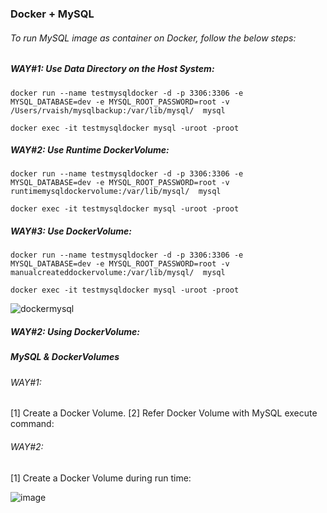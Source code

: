 ### Docker + MySQL

###### To run MySQL image as container on Docker, follow the below steps:

##### WAY#1: Use Data Directory on the Host System:
```
docker run --name testmysqldocker -d -p 3306:3306 -e MYSQL_DATABASE=dev -e MYSQL_ROOT_PASSWORD=root -v /Users/rvaish/mysqlbackup:/var/lib/mysql/  mysql

docker exec -it testmysqldocker mysql -uroot -proot
```

##### WAY#2: Use Runtime DockerVolume:
```
docker run --name testmysqldocker -d -p 3306:3306 -e MYSQL_DATABASE=dev -e MYSQL_ROOT_PASSWORD=root -v runtimemysqldockervolume:/var/lib/mysql/  mysql

docker exec -it testmysqldocker mysql -uroot -proot
```

##### WAY#3: Use DockerVolume: 
```
docker run --name testmysqldocker -d -p 3306:3306 -e MYSQL_DATABASE=dev -e MYSQL_ROOT_PASSWORD=root -v manualcreateddockervolume:/var/lib/mysql/  mysql

docker exec -it testmysqldocker mysql -uroot -proot
```

![dockermysql](https://user-images.githubusercontent.com/689226/62350151-76028100-b51f-11e9-83ba-16c81dae6964.jpeg)

##### WAY#2: Using DockerVolume:

##### MySQL & DockerVolumes
###### WAY#1: 
[1] Create a Docker Volume.
[2] Refer Docker Volume with MySQL execute command:

###### WAY#2: 
[1] Create a Docker Volume during run time:

![image](https://user-images.githubusercontent.com/45539698/68086080-cfa38000-fe6d-11e9-93b7-290f13c5c02c.png)

